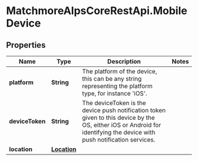 # MatchmoreAlpsCoreRestApi.MobileDevice

## Properties
Name | Type | Description | Notes
------------ | ------------- | ------------- | -------------
**platform** | **String** | The platform of the device, this can be any string representing the platform type, for instance &#39;iOS&#39;.  | 
**deviceToken** | **String** | The deviceToken is the device push notification token given to this device by the OS, either iOS or Android for identifying the device with push notification services.  | 
**location** | [**Location**](Location.md) |  | 


